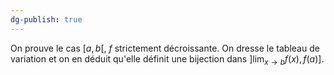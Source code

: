 ```yaml
---
dg-publish: true
---
```


On prouve le cas $[a,b[$, $f$ strictement décroissante. On dresse le tableau de variation et on en déduit qu'elle définit une bijection dans $]\lim_{ x \to b }f(x), f(a)]$.